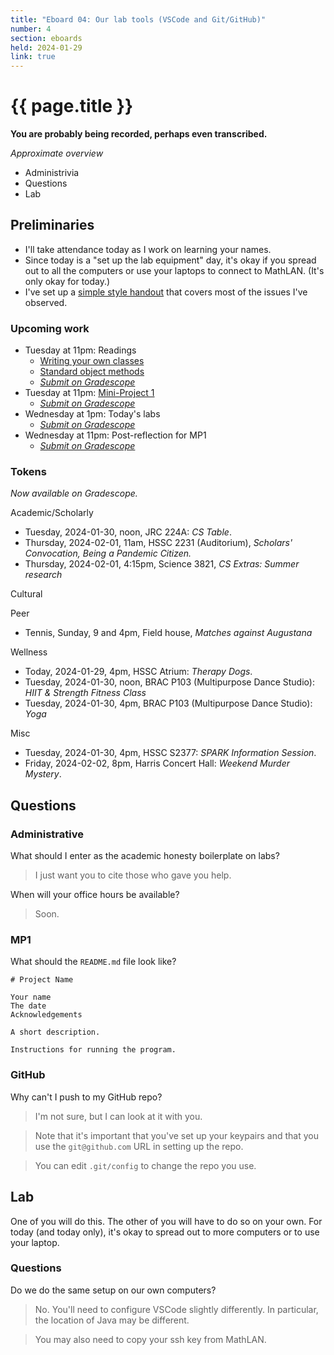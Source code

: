 ```yaml
---
title: "Eboard 04: Our lab tools (VSCode and Git/GitHub)"
number: 4
section: eboards
held: 2024-01-29
link: true
---
```

# {{ page.title }}

**You are probably being recorded, perhaps even transcribed.**

_Approximate overview_

* Administrivia
* Questions
* Lab

Preliminaries
-------------

* I'll take attendance today as I work on learning your names.
* Since today is a "set up the lab equipment" day, it's okay if you
  spread out to all the computers or use your laptops to connect to
  MathLAN. (It's only okay for today.)
* I've set up a [simple style handout](../handouts/style) that covers
  most of the issues I've observed.

### Upcoming work

* Tuesday at 11pm: Readings
     * [Writing your own classes](../readings/writing-classes)
     * [Standard object methods](../readings/standard-methods)
     * [_Submit on Gradescope_](https://www.gradescope.com/courses/690101/assignments/4018818/)
* Tuesday at 11pm: [Mini-Project 1](../mps/mp01) 
     * [_Submit on Gradescope_](https://www.gradescope.com/courses/690101/assignments/4019051/)
* Wednesday at 1pm: Today's labs
     * [_Submit on Gradescope_](https://www.gradescope.com/courses/690101/assignments/4018631/)
* Wednesday at 11pm: Post-reflection for MP1
     * [_Submit on Gradescope_](https://www.gradescope.com/courses/690101/assignments/3974722/)

### Tokens

_Now available on Gradescope._

Academic/Scholarly

* Tuesday, 2024-01-30, noon, JRC 224A:
  _CS Table_.
* Thursday, 2024-02-01, 11am, HSSC 2231 (Auditorium),
  _Scholars' Convocation, Being a Pandemic Citizen._
* Thursday, 2024-02-01, 4:15pm, Science 3821,
  _CS Extras: Summer research_

Cultural

Peer

* Tennis, Sunday, 9 and 4pm, Field house,
  _Matches against Augustana_

Wellness

* Today, 2024-01-29, 4pm, HSSC Atrium:
  _Therapy Dogs_.
* Tuesday, 2024-01-30, noon, BRAC P103 (Multipurpose Dance Studio):
  _HIIT & Strength Fitness Class_
* Tuesday, 2024-01-30, 4pm, BRAC P103 (Multipurpose Dance Studio):
  _Yoga_

Misc

* Tuesday, 2024-01-30, 4pm, HSSC S2377:
  _SPARK Information Session_.
* Friday, 2024-02-02, 8pm, Harris Concert Hall:
  _Weekend Murder Mystery_.

Questions
---------

### Administrative

What should I enter as the academic honesty boilerplate on labs?

> I just want you to cite those who gave you help.

When will your office hours be available?

> Soon.

### MP1

What should the `README.md` file look like?

    # Project Name 

    Your name
    The date
    Acknowledgements 

    A short description. 

    Instructions for running the program.

### GitHub

Why can't I push to my GitHub repo?

> I'm not sure, but I can look at it with you.

> Note that it's important that you've set up your keypairs and that
  you use the `git@github.com` URL in setting up the repo.

> You can edit `.git/config` to change the repo you use.

Lab
---

One of you will do this. The other of you will have to do so on your
own. For today (and today only), it's okay to spread out to more
computers or to use your laptop.

### Questions

Do we do the same setup on our own computers?

> No. You'll need to configure VSCode slightly differently.  In
  particular, the location of Java may be different.

> You may also need to copy your ssh key from MathLAN.

